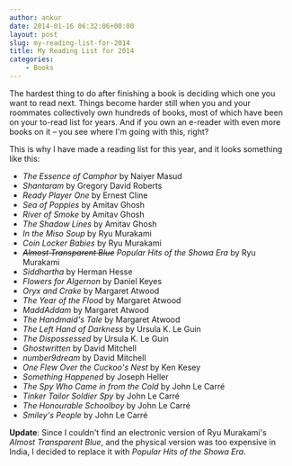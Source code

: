 ```yaml
---
author: ankur
date: 2014-01-16 06:32:06+00:00
layout: post
slug: my-reading-list-for-2014
title: My Reading List for 2014
categories:
    - Books
---
```


The hardest thing to do after finishing a book is deciding which one you want to read next. Things become harder still when you and your roommates collectively own hundreds of books, most of which have been on your to-read list for years. And if you own an e-reader with even more books on it – you see where I'm going with this, right?

This is why I have made a reading list for this year, and it looks something like this:

  * _The Essence of Camphor_ by Naiyer Masud
  * _Shantaram_ by Gregory David Roberts
  * _Ready Player One_ by Ernest Cline
  * _Sea of Poppies_ by Amitav Ghosh
  * _River of Smoke_ by Amitav Ghosh
  * _The Shadow Lines_ by Amitav Ghosh
  * _In the Miso Soup_ by Ryu Murakami
  * _Coin Locker Babies_ by Ryu Murakami
  * <s>_Almost Transparent Blue_</s> _Popular Hits of the Showa Era_ by Ryu Murakami
  * _Siddhartha_ by Herman Hesse
  * _Flowers for Algernon_ by Daniel Keyes
  * _Oryx and Crake_ by Margaret Atwood
  * _The Year of the Flood_ by Margaret Atwood
  * _MaddAddam_ by Margaret Atwood
  * _The Handmaid's Tale_ by Margaret Atwood
  * _The Left Hand of Darkness_ by Ursula K. Le Guin
  * _The Dispossessed_ by Ursula K. Le Guin
  * _Ghostwritten_ by David Mitchell
  * _number9dream_ by David Mitchell
  * _One Flew Over the Cuckoo's Nest_ by Ken Kesey
  * _Something Happened_ by Joseph Heller
  * _The Spy Who Came in from the Cold_ by John Le Carré
  * _Tinker Tailor Soldier Spy_ by John Le Carré
  * _The Honourable Schoolboy_ by John Le Carré
  * _Smiley's People_ by John Le Carré


**Update**: Since I couldn't find an electronic version of Ryu Murakami's _Almost Transparent Blue_, and the physical version was too expensive in India, I decided to replace it with _Popular Hits of the Showa Era_.
